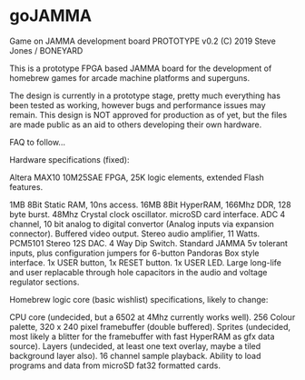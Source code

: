 # goJAMMA
Game on JAMMA development board PROTOTYPE v0.2 (C) 2019 Steve Jones / BONEYARD

This is a prototype FPGA based JAMMA board for the development of homebrew games for arcade machine platforms and superguns.

The design is currently in a prototype stage, pretty much everything has been tested as working, however bugs and performance issues may remain. This design is NOT approved for production as of yet, but the files are made public as an aid to others developing their own hardware.

FAQ to follow...


Hardware specifications (fixed):

Altera MAX10 10M25SAE FPGA, 25K logic elements, extended Flash features.

1MB 8Bit Static RAM, 10ns access.
16MB 8Bit HyperRAM, 166Mhz DDR, 128 byte burst.
48Mhz Crystal clock oscillator.
microSD card interface.
ADC 4 channel, 10 bit analog to digital convertor (Analog inputs via expansion connector).
Buffered video output.
Stereo audio amplifier, 11 Watts.
PCM5101 Stereo 12S DAC.
4 Way Dip Switch.
Standard JAMMA 5v tolerant inputs, plus configuration jumpers for 6-button Pandoras Box style interface.
1x USER button, 1x RESET button.
1x USER LED.
Large long-life and user replacable through hole capacitors in the audio and voltage regulator sections.


Homebrew logic core (basic wishlist) specifications, likely to change:

CPU core (undecided, but a 6502 at 4Mhz currently works well).
256 Colour palette, 320 x 240 pixel framebuffer (double buffered).
Sprites (undecided, most likely a blitter for the framebuffer with fast HyperRAM as gfx data source).
Layers (undecided, at least one text overlay, maybe a tiled background layer also).
16 channel sample playback.
Ability to load programs and data from microSD fat32 formatted cards.



